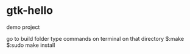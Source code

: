 # gtk-hello
demo project

go to build folder 
type commands on terminal on that directory
$:make
$:sudo make install
